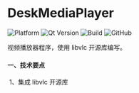 # DeskMediaPlayer

![Platform](https://img.shields.io/badge/paltform-Win10--64-brightgreen)
![Qt Version](https://img.shields.io/badge/IDE_Qt_5.15.2-yellowgreen)
![Build](https://img.shields.io/badge/build-MSVC_2019_x64-blue)
![GitHub](https://img.shields.io/gitee/license/Mtr1994/VlcMediaPlayer)

  视频播放器程序，使用 libvlc 开源库编写。

#### 一、技术要点

​	1、集成 libvlc 开源库

